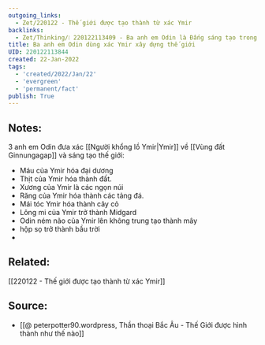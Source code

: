 ```yaml
---
outgoing_links:
  - Zet/220122 - Thế giới được tạo thành từ xác Ymir
backlinks:
  - Zet/Thinking/❕ 220122113409 - Ba anh em Odin là Đấng sáng tạo trong thần thoại Bắc Âu
title: Ba anh em Odin dùng xác Ymir xây dựng thế giới
UID: 220122113844
created: 22-Jan-2022
tags:
  - 'created/2022/Jan/22'
  - 'evergreen'
  - 'permanent/fact'
publish: True
---
```

## Notes:

3 anh em Odin đưa xác [[Người khổng lồ Ymir|Ymir]] về [[Vùng đất Ginnungagap]] và sáng tạo thế giới:

- Máu của Ymir hóa đại dương
- Thịt của Ymir hóa thành đất.
- Xương của Ymir là các ngọn núi
- Răng của Ymir hóa thành các tảng đá.
- Mái tóc Ymir hóa thành cây cỏ
- Lông mi của Ymir trở thành Midgard
- Odin ném não của Ymir lên không trung tạo thành mây
- hộp sọ trở thành bầu trời
- 
## Related:
[[220122 - Thế giới được tạo thành từ xác Ymir]]

## Source:
- [[@ peterpotter90.wordpress, Thần thoại Bắc Âu - Thế Giới được hình thành như thế nào]]


